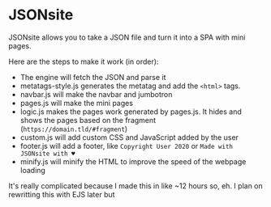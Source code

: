 # JSONsite
JSONsite allows you to take a JSON file and turn it into a SPA with mini pages.

Here are the steps to make it work (in order):
- The engine will fetch the JSON and parse it
- metatags-style.js generates the metatag and add the `<html>` tags.
- navbar.js will make the navbar and jumbotron
- pages.js will make the mini pages
- logic.js makes the pages work generated by pages.js. It hides and shows the pages based on the fragment (`https://domain.tld/#fragment`)
- custom.js will add custom CSS and JavaScript added by the user
- footer.js will add a footer, like `Copyright User 2020` or `Made with JSONsite with ♥`
- minify.js will minify the HTML to improve the speed of the webpage loading

It's really complicated because I made this in like ~12 hours so, eh. I plan on rewritting this with EJS later but 
